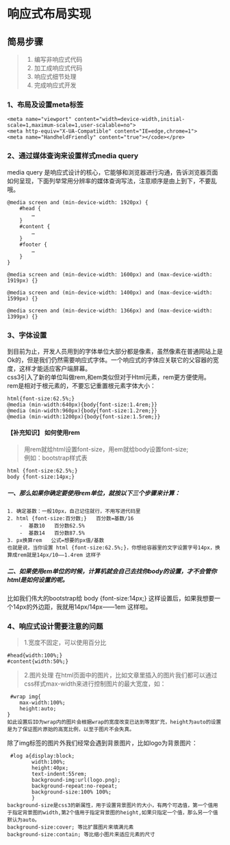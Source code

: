 # 响应式布局实现

## 简易步骤
> 1. 编写非响应式代码
> 2. 加工成响应式代码  
> 3. 响应式细节处理  
> 4. 完成响应式开发  

### 1、布局及设置meta标签    

    <meta name="viewport" content="width=device-width,initial-scale=1,maximum-scale=1,user-scalable=no">  
    <meta http-equiv="X-UA-Compatible" content="IE=edge,chrome=1">  
    <meta name="HandheldFriendly" content="true"></code></pre>  
    
### 2、通过媒体查询来设置样式media query
media query 是响应式设计的核心，它能够和浏览器进行沟通，告诉浏览器页面如何呈现，下面列举常用分辨率的媒体查询写法，注意顺序是由上到下，不要乱哦。  

    @media screen and (min-device-width: 1920px) {
        #head {
            …
        }
        #content {
            …
        }
        #footer {
            …
        }
    }

    @media screen and (min-device-width: 1600px) and (max-device-width: 1919px) {}

    @media screen and (min-device-width: 1400px) and (max-device-width: 1599px) {}

    @media screen and (min-device-width: 1366px) and (max-device-width: 1399px) {}


### 3、字体设置    
到目前为止，开发人员用到的字体单位大部分都是像素，虽然像素在普通网站上是Ok的，但是我们仍然需要响应式字体。一个响应式的字体应关联它的父容器的宽度，这样才能适应客户端屏幕。  
css3引入了新的单位叫做rem,和em类似但对于Html元素，rem更方便使用。    
rem是相对于根元素的，不要忘记重置根元素字体大小：  
 
    html{font-size:62.5%;}  
    @media (min-width:640px){body{font-size:1.4rem;}}  
    @media (min-width:960px){body{font-size:1.2rem;}}  
    @media (min-width:1200px){body{font-size:1.5rem;}}

#### 【补充知识】 如何使用rem  
> 用rem就给html设置font-size，用em就给body设置font-size;  
例如：bootstrap样式表
    
    html {font-size:62.5%;}   
    body {font-size:14px;}

##### 一、那么如果你确定要使用rem单位，就按以下三个步骤来计算：
    1. 确定基数：一般10px，自己记住就行，不用写进代码里
    2. html {font-size:百分数;}   百分数=基数/16    
        -  基数10   百分数62.5%  
        -  基数14   百分数87.5%
    3. px换算rem   公式=想要的px值/基数  
    也就是说，当你设置 html {font-size:62.5%;}，你想给容器里的文字设置字号14px，换算成rem就是14px/10——1.4rem 这样子

##### 二、如果使用em单位的时候，计算机就会自己去找你body的设置，才不会管你html是如何设置的呢。    
比如我们伟大的bootstrap给 body {font-size:14px;} 这样设置后，如果我想要一个14px的外边距，我就用14px/14px——1em 这样啦。  
  
### 4、响应式设计需要注意的问题  
> 1.宽度不固定，可以使用百分比     
    
    #head{width:100%;}
    #content{width:50%;}
    
> 2.图片处理
在html页面中的图片，比如文章里插入的图片我们都可以通过css样式max-width来进行控制图片的最大宽度，如：

     #wrap img{
        max-width:100%;
        height:auto;
    }
    如此设置后ID为wrap内的图片会根据wrap的宽度改变已达到等宽扩充，height为auto的设置是为了保证图片原始的高宽比例，以至于图片不会失真。

除了img标签的图片外我们经常会遇到背景图片，比如logo为背景图片：
    
     #log a{display:block;
            width:100%;
            height:40px;
            text-indent:55rem;
            background-img:url(logo.png);
            background-repeat:no-repeat;
            background-size:100% 100%;
            }
    background-size是css3的新属性，用于设置背景图片的大小，有两个可选值，第一个值用于指定背景图的width,第2个值用于指定背景图的height,如果只指定一个值，那么另一个值默认为auto。
    background-size:cover; 等比扩展图片来填满元素
    background-size:contain; 等比缩小图片来适应元素的尺寸
    
